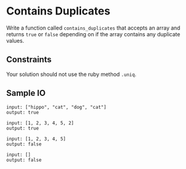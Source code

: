 # Contains Duplicates
Write a function called `contains_duplicates` that accepts an array and returns `true` or
`false` depending on if the array contains any duplicate values.

## Constraints
Your solution should not use the ruby method `.uniq`.

## Sample IO
```
input: ["hippo", "cat", "dog", "cat"]
output: true

input: [1, 2, 3, 4, 5, 2]
output: true

input: [1, 2, 3, 4, 5]
output: false

input: []
output: false
```

